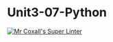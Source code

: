 # Unit3-07-Python
[![Mr Coxall's Super Linter](https://github.com/ICS3U-Programming-PeterS/Unit3-07-Python/workflows/Mr%20Coxall's%20Super%20Linter/badge.svg)](https://github.com/ICS3U-Programming-PeterS/Unit3-07-Python/actions/)
